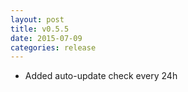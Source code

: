 ```yaml
---
layout: post
title: v0.5.5
date: 2015-07-09
categories: release
---
```

- Added auto-update check every 24h
